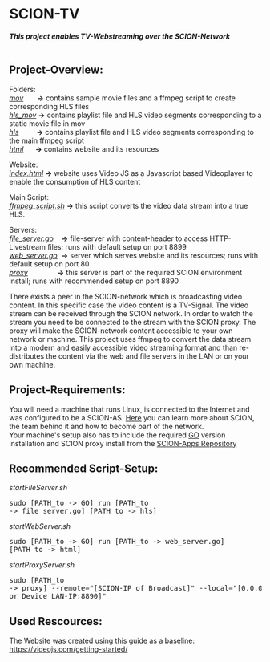 # SCION-TV</br>
***This project enables TV-Webstreaming over the SCION-Network***</br>
</br>

## Project-Overview:</br>

Folders:</br>
<i>[mov](mov) &nbsp; &nbsp; &nbsp;   </i>  <strong>-></strong>  contains sample movie files and a ffmpeg script to create corresponding HLS files         </br> 
<i>[hls_mov](hls_mov)</i>  <strong>-></strong>  contains playlist file and HLS video segments corresponding to a static movie file in mov </br>
<i>[hls](hls) &nbsp; &nbsp; &nbsp; &nbsp;    </i>  <strong>-></strong>  contains playlist file and HLS video segments corresponding to the main ffmpeg script     </br>
<i>[html](html) &nbsp; &nbsp;&nbsp;   </i>  <strong>-></strong>  contains website and its resources</br>

Website:</br>
<i>[index.html](html/index.html)</i>  <strong>-></strong>  website uses Video JS as a Javascript based Videoplayer to enable the consumption of HLS content </br>

Main Script:</br>
<i>[ffmpeg_script.sh](ffmpeg_script.sh)</i>  <strong>-></strong>  this script converts the video data stream into a true HLS. </br>

Servers:</br>
<i>[file_server.go](file_server.go) &nbsp;&nbsp;</i>  <strong>-></strong> file-server with content-header to access HTTP-Livestream files; runs with default setup on port 8899 </br>
<i>[web_server.go](web_server.go)&nbsp; </i>  <strong>-></strong> server which serves website and its resources; runs with default setup on port 80                     </br>
<i>[proxy](https://github.com/netsec-ethz/scion-apps/tree/master/_examples/shttp/proxy) &nbsp; &nbsp; &nbsp; &nbsp; &nbsp; &nbsp; &nbsp;</i>  <strong>-></strong>  this server is part of the required SCION environment install; runs with recommended setup on port 8890 </br>

There exists a peer in the SCION-network which is broadcasting video content. In this specific case the video content is a TV-Signal. The video stream can be received through the SCION network. In order to watch the stream you need to be connected to the stream with the SCION proxy. The proxy will make the SCION-network content accessible to your own network or machine. This project uses ffmpeg to convert the data stream into a modern and easily accessible video streaming format and than re-distributes the content via the web and file servers in the LAN or on your own machine.  

## Project-Requirements:</br>
You will need a machine that runs Linux, is connected to the Internet and was configured to be a SCION-AS. [Here](https://www.scionlab.org/) you can learn more about SCION, the team behind it and how to become part of the network.</br>
Your machine's setup also has to include the required [GO](https://en.wikipedia.org/wiki/Go_(programming_language)) version installation and SCION proxy install from the [SCION-Apps Repository](https://github.com/netsec-ethz/scion-apps)</br>

## Recommended Script-Setup:</br>
<i>startFileServer.sh </i><pre>sudo \[PATH_to -> GO\] run \[PATH_to -> file_server.go\] \[PATH_to -> hls\]</pre>
<i>startWebServer.sh  </i><pre>sudo \[PATH_to -> GO\] run \[PATH_to -> web_server.go\] \[PATH_to -> html\]</pre>
<i>startProxyServer.sh</i><pre>sudo \[PATH_to -> proxy\] --remote="\[SCION-IP of Broadcast\]" --local="\[0.0.0.0:8890 or Device_LAN-IP:8890\]"</pre>
<b></b>

## Used Rescources:</br>
The Website was created using this guide as a baseline:</br>
https://videojs.com/getting-started/
